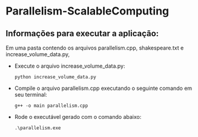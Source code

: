 # Parallelism-ScalableComputing

## Informações para executar a aplicação:

Em uma pasta contendo os arquivos parallelism.cpp, shakespeare.txt e increase_volume_data.py, 

- Execute o arquivo increase_volume_data.py:

  ```python increase_volume_data.py```
- Compile o arquivo parallelism.cpp executando o seguinte comando em seu terminal:

  ```g++ -o main parallelism.cpp```
  
- Rode o executável gerado com o comando abaixo:

  ```.\parallelism.exe```
